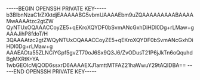 -----BEGIN OPENSSH PRIVATE KEY-----
b3BlbnNzaC1rZXktdjEAAAAABG5vbmUAAAAEbm9uZQAAAAAAAAABAAAAMwAAAAtzc2gtZW
QyNTUxOQAAACCoyZE5+qEKroXQYDF0bSvmANcGxhDiHDI0Dg+rLMaw+gAAAJihP8fdoT/H
3QAAAAtzc2gtZWQyNTUxOQAAACCoyZE5+qEKroXQYDF0bSvmANcGxhDiHDI0Dg+rLMaw+g
AAAEAOta55ZLNCiYGpf5gvZT70oJ6Sx9Q3J6/ZvODusT21P6jJkTn6oQquhdBgMXRtK+YA
1wbGEOIcMjQOD6ssxrD6AAAAEXJ1amttMTFAZ21haWwuY29tAQIDBA==
-----END OPENSSH PRIVATE KEY-----
